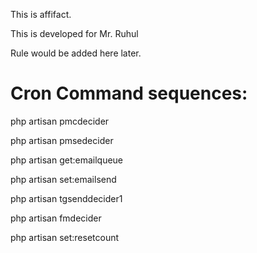 This is affifact.

This is developed for Mr. Ruhul

Rule would be added here later.

Cron Command sequences:
=======================

php artisan pmcdecider

php artisan pmsedecider

php artisan get:emailqueue

php artisan set:emailsend

php artisan tgsenddecider1

php artisan fmdecider

php artisan set:resetcount
